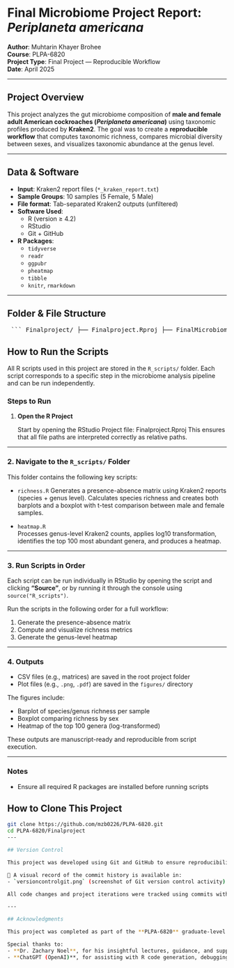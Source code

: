 # Final Microbiome Project Report: *Periplaneta americana*

**Author**: Muhtarin Khayer Brohee  
**Course**: PLPA-6820  
**Project Type**: Final Project — Reproducible Workflow  
**Date**: April 2025  

---

##  Project Overview

This project analyzes the gut microbiome composition of **male and female adult American cockroaches (*Periplaneta americana*)** using taxonomic profiles produced by **Kraken2**. The goal was to create a **reproducible workflow** that computes taxonomic richness, compares microbial diversity between sexes, and visualizes taxonomic abundance at the genus level.

---

##  Data & Software

- **Input**: Kraken2 report files (`*_kraken_report.txt`)
- **Sample Groups**: 10 samples (5 Female, 5 Male)
- **File format**: Tab-separated Kraken2 outputs (unfiltered)
- **Software Used**:
  - R (version ≥ 4.2)
  - RStudio
  - Git + GitHub
- **R Packages**:
  - `tidyverse`
  - `readr`
  - `ggpubr`
  - `pheatmap`
  - `tibble`
  - `knitr`, `rmarkdown`

---

##  Folder & File Structure
<pre> ``` Finalproject/ ├── Finalproject.Rproj ├── FinalMicrobiomeProject.Rmd ├── FinalMicrobiomeProject.docx ├── FinalMicrobiomeProject_files/ │ └── figure-docx/ ├── README.md ├── versioncontrolgit.png ├── R_scripts/ │ ├── Finalproject.R │ ├── FinalMicrobiomeProject.Rmd │ ├── heatmap.R ├── Kraken_reports/ │ ├── F_01_CKDN240013765-1A_HJMVHDSXC_L2_unmapped_kraken_report.txt │ ├── F_02_CKDN240013766-1A_HKM53DSXC_L4_unmapped_kraken_report.txt │ ├── F_03_CKDN240011250-1A_HHCT2DSXC_L2_unmapped_kraken_report.txt │ ├── F_04_CKDN240011251-1A_HKLVFDSXC_L2_unmapped_kraken_report.txt │ ├── F_05_CKDN240011252-1A_HHCT2DSXC_L2_unmapped_kraken_report.txt │ ├── M_01_CKDN240013767-1A_HJMVHDSXC_L2_unmapped_kraken_report.txt │ ├── M_02_CKDN240013763-1A_HKN7JDSXC_L3_unmapped_kraken_report.txt │ ├── M_03_CKDN240011255-1A_HHCT2DSXC_L3_unmapped_kraken_report.txt │ ├── M_04_CKDN240011256-1A_HHCT2DSXC_L3_unmapped_kraken_report.txt │ ├── M_05_CKDN240013764-1A_HJMVHDSXC_L2_unmapped_kraken_report.txt │ ├── genus_read_counts_matrix.csv │ ├── presence_absence_matrix.csv │ └── presence_absence_matrix_aggregated.csv ├── figures/ │ ├── richness_plot_aggregated.png │ ├── richness_plot_aggregated.pdf │ ├── richness_boxplot_final.png │ ├── richness_boxplot_final.pdf │ └── genus_readcount_heatmap_top100.pdf ``` </pre>
##  How to Run the Scripts

All R scripts used in this project are stored in the `R_scripts/` folder. Each script corresponds to a specific step in the microbiome analysis pipeline and can be run independently.

### Steps to Run

1. **Open the R Project**

   Start by opening the RStudio Project file:
   Finalproject.Rproj
   This ensures that all file paths are interpreted correctly as relative paths.

---

### 2. Navigate to the `R_scripts/` Folder

This folder contains the following key scripts:

 - `richness.R` 
  Generates a presence-absence matrix using Kraken2 reports (species + genus level).
  Calculates species richness and creates both barplots and a boxplot with t-test comparison between male and female samples.

- `heatmap.R`  
  Processes genus-level Kraken2 counts, applies log10 transformation, identifies the top 100 most abundant genera, and produces a heatmap.

---

### 3. Run Scripts in Order

Each script can be run individually in RStudio by opening the script and clicking **“Source”**, or by running it through the console using `source("R_scripts")`.

Run the scripts in the following order for a full workflow:

1. Generate the presence-absence matrix
2. Compute and visualize richness metrics
3. Generate the genus-level heatmap

---

### 4. Outputs

- CSV files (e.g., matrices) are saved in the root project folder
- Plot files (e.g., `.png`, `.pdf`) are saved in the `figures/` directory

The figures include:
- Barplot of species/genus richness per sample
- Boxplot comparing richness by sex
- Heatmap of the top 100 genera (log-transformed)

These outputs are manuscript-ready and reproducible from script execution.

---

###  Notes

- Ensure all required R packages are installed before running scripts
## How to Clone This Project

```bash
git clone https://github.com/mzb0226/PLPA-6820.git
cd PLPA-6820/Finalproject
---

## Version Control

This project was developed using Git and GitHub to ensure reproducibility and transparency throughout the analysis.

📂 A visual record of the commit history is available in:
- `versioncontrolgit.png` (screenshot of Git version control activity)

All code changes and project iterations were tracked using commits with meaningful messages.

---

## Acknowledgments

This project was completed as part of the **PLPA-6820** graduate-level coursework at Auburn University.

Special thanks to:
- **Dr. Zachary Noel**, for his insightful lectures, guidance, and support throughout the course.
- **ChatGPT (OpenAI)**, for assisting with R code generation, debugging, figure formatting, and project documentation.
